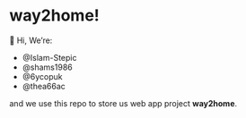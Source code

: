 # way2home!

👋 Hi, We’re:

- @Islam-Stepic
- @shams1986
- @6ycopuk
- @thea66ac 

and we use this repo to store us web app project **way2home**.
